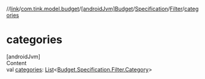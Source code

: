 //[link](../../../../index.md)/[com.tink.model.budget](../../../index.md)/[[androidJvm]Budget](../../index.md)/[Specification](../index.md)/[Filter](index.md)/[categories](categories.md)



# categories  
[androidJvm]  
Content  
val [categories](categories.md): [List](https://kotlinlang.org/api/latest/jvm/stdlib/kotlin.collections/-list/index.html)<[Budget.Specification.Filter.Category](-category/index.md)>  



